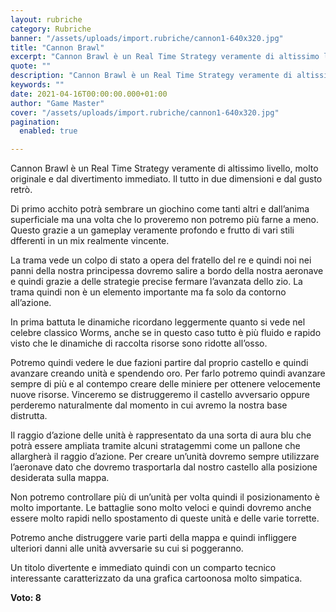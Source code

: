 ```yaml
---
layout: rubriche
category: Rubriche
banner: "/assets/uploads/import.rubriche/cannon1-640x320.jpg"
title: "Cannon Brawl"
excerpt: "Cannon Brawl è un Real Time Strategy veramente di altissimo livello, molto originale e dal divertimento immediato. Il tutto in due dimensioni e dal gusto retrò. Di primo acchito potrà sembrare un giochino come tanti altri e dall’anima superficiale ma una volta che lo proveremo non potremo più farne a meno. Questo grazie a un [&hellip"
quote: ""
description: "Cannon Brawl è un Real Time Strategy veramente di altissimo livello, molto originale e dal divertimento immediato. Il tutto in due dimensioni e dal gusto retrò. Di primo acchito potrà sembrare un giochino come tanti altri e dall’anima superficiale ma una volta che lo proveremo non potremo più farne a meno. Questo grazie a un [&hellip"
keywords: ""
date: 2021-04-16T00:00:00.000+01:00
author: "Game Master"
cover: "/assets/uploads/import.rubriche/cannon1-640x320.jpg"
pagination:
  enabled: true

---
```


Cannon Brawl è un Real Time Strategy veramente di altissimo livello, molto originale e dal divertimento immediato. Il tutto in due dimensioni e dal gusto retrò.

Di primo acchito potrà sembrare un giochino come tanti altri e dall’anima superficiale ma una volta che lo proveremo non potremo più farne a meno. Questo grazie a un gameplay veramente profondo e frutto di vari stili dfferenti in un mix realmente vincente.

La trama vede un colpo di stato a opera del fratello del re e quindi noi nei panni della nostra principessa dovremo salire a bordo della nostra aeronave e quindi grazie a delle strategie precise fermare l’avanzata dello zio. La trama quindi non è un elemento importante ma fa solo da contorno all’azione.

In prima battuta le dinamiche ricordano leggermente quanto si vede nel celebre classico Worms, anche se in questo caso tutto è più fluido e rapido visto che le dinamiche di raccolta risorse sono ridotte all’osso.

Potremo quindi vedere le due fazioni partire dal proprio castello e quindi avanzare creando unità e spendendo oro. Per farlo potremo quindi avanzare sempre di più e al contempo creare delle miniere per ottenere velocemente nuove risorse. Vinceremo se distruggeremo il castello avversario oppure perderemo naturalmente dal momento in cui avremo la nostra base distrutta.

Il raggio d’azione delle unità è rappresentato da una sorta di aura blu che potrà essere ampliata tramite alcuni stratagemmi come un pallone che allargherà il raggio d’azione. Per creare un’unità dovremo sempre utilizzare l’aeronave dato che dovremo trasportarla dal nostro castello alla posizione desiderata sulla mappa.

Non potremo controllare più di un’unità per volta quindi il posizionamento è molto importante. Le battaglie sono molto veloci e quindi dovremo anche essere molto rapidi nello spostamento di queste unità e delle varie torrette.

Potremo anche distruggere varie parti della mappa e quindi infliggere ulteriori danni alle unità avversarie su cui si poggeranno.

Un titolo divertente e immediato quindi con un comparto tecnico interessante caratterizzato da una grafica cartoonosa molto simpatica.

**Voto: 8**